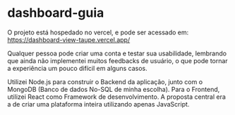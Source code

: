 # dashboard-guia

O projeto está hospedado no vercel, e pode ser acessado em: https://dashboard-view-taupe.vercel.app/

Qualquer pessoa pode criar uma conta e testar sua usabilidade, lembrando que ainda não implementei muitos feedbacks de usuário, o que pode tornar a experiência um pouco difícil em alguns casos.

Utilizei Node.js para construir o Backend da aplicação, junto com o MongoDB (Banco de dados No-SQL de minha escolha). Para o Frontend, utilizei React como Framework de desenvolvimento. A proposta central era a de criar uma plataforma inteira utilizando apenas JavaScript.
